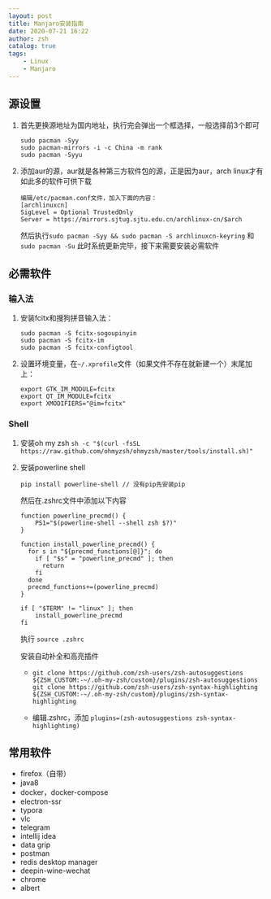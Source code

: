 ```yaml
---
layout: post
title: Manjaro安装指南
date: 2020-07-21 16:22
author: zsh
catalog: true
tags:
    - Linux
    - Manjaro
---
```


## 源设置

1. 首先更换源地址为国内地址，执行完会弹出一个框选择，一般选择前3个即可

   ```shell
   sudo pacman -Syy
   sudo pacman-mirrors -i -c China -m rank
   sudo pacman -Syyu	
   ```

2. 添加aur的源，aur就是各种第三方软件包的源，正是因为aur，arch linux才有如此多的软件可供下载

   ```shell
   编辑/etc/pacman.conf文件，加入下面的内容：
   [archlinuxcn]
   SigLevel = Optional TrustedOnly
   Server = https://mirrors.sjtug.sjtu.edu.cn/archlinux-cn/$arch
   ```

   然后执行`sudo pacman -Syy && sudo pacman -S archlinuxcn-keyring` 和 `sudo pacman -Su` 此时系统更新完毕，接下来需要安装必需软件



## 必需软件

### 输入法

1. 安装fcitx和搜狗拼音输入法：

   ```shell
   sudo pacman -S fcitx-sogoupinyin
   sudo pacman -S fcitx-im
   sudo pacman -S fcitx-configtool
   ```

2. 设置环境变量，在`~/.xprofile`文件（如果文件不存在就新建一个）末尾加上：

   ```
   export GTK_IM_MODULE=fcitx
   export QT_IM_MODULE=fcitx
   export XMODIFIERS="@im=fcitx"
   ```

### Shell

1. 安装oh my zsh `sh -c "$(curl -fsSL https://raw.github.com/ohmyzsh/ohmyzsh/master/tools/install.sh)"`

2. 安装powerline shell

   ```
   pip install powerline-shell // 没有pip先安装pip
   ```

   然后在.zshrc文件中添加以下内容

   ```
   function powerline_precmd() {
       PS1="$(powerline-shell --shell zsh $?)"
   }
   
   function install_powerline_precmd() {
     for s in "${precmd_functions[@]}"; do
       if [ "$s" = "powerline_precmd" ]; then
         return
       fi
     done
     precmd_functions+=(powerline_precmd)
   }
   
   if [ "$TERM" != "linux" ]; then
       install_powerline_precmd
   fi
   ```

   执行 `source .zshrc`

   安装自动补全和高亮插件

   - ```shell
     git clone https://github.com/zsh-users/zsh-autosuggestions ${ZSH_CUSTOM:-~/.oh-my-zsh/custom}/plugins/zsh-autosuggestions
     git clone https://github.com/zsh-users/zsh-syntax-highlighting ${ZSH_CUSTOM:-~/.oh-my-zsh/custom}/plugins/zsh-syntax-highlighting
     ```

   - 编辑.zshrc，添加 `plugins=(zsh-autosuggestions zsh-syntax-highlighting)`

## 常用软件

- firefox（自带）
- java8
- docker，docker-compose
- electron-ssr
- typora
- vlc
- telegram
- intellij idea
- data grip
- postman
- redis desktop manager
- deepin-wine-wechat
- chrome
- albert